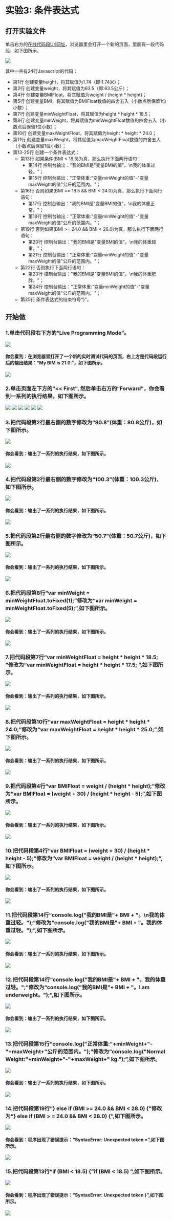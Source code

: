 # 实验3: 条件表达式 
## 打开实验文件

单击右方的[在线代码段Url网址](http://pythontutor.com/visualize.html#code=var%20height%20%3D%201.74%3B%0Avar%20weight%20%3D%2063.5%3B%0A%20%20%20%0Avar%20BMIFloat%20%3D%20weight%20/%20%28height%20*%20height%29%3B%0Avar%20BMI%20%3D%20BMIFloat.toFixed%281%29%3B%20%20%0A%0Avar%20minWeightFloat%20%3D%20height%20*%20height%20*%2018.5%3B%20%0Avar%20minWeight%20%3D%20minWeightFloat.toFixed%281%29%3B%0A%0Avar%20maxWeightFloat%20%3D%20height%20*%20height%20*%2024.0%3B%0Avar%20maxWeight%20%3D%20maxWeightFloat.toFixed%281%29%3B%20%0A%0Aif%20%28BMI%20%3C%2018.5%29%20%7B%0A%20%20console.log%28%22%E6%88%91%E7%9A%84BMI%E6%98%AF%22%2B%20BMI%20%2B%20%22%E3%80%82%5Cn%E6%88%91%E7%9A%84%E4%BD%93%E9%87%8D%E8%BF%87%E8%BD%BB%E3%80%82%22%29%3B%20%0A%20%20console.log%28%22%E6%AD%A3%E5%B8%B8%E4%BD%93%E9%87%8D%3A%22%2BminWeight%2B%22-%22%2BmaxWeight%2B%22%E5%85%AC%E6%96%A4%E7%9A%84%E8%8C%83%E5%9B%B4%E5%86%85%E3%80%82%22%29%3B%0A%7D%20else%20if%20%28BMI%20%3E%3D%2018.5%20%26%26%20BMI%20%3C%2024.0%29%20%7B%0A%20%20console.log%28%22%E6%88%91%E7%9A%84BMI%E6%98%AF%22%2B%20BMI%20%2B%20%22%E3%80%82%5Cn%E6%88%91%E7%9A%84%E4%BD%93%E9%87%8D%E6%AD%A3%E5%B8%B8%E3%80%82%22%29%3B%20%0A%20%20console.log%28%22%E6%AD%A3%E5%B8%B8%E4%BD%93%E9%87%8D%3A%22%2BminWeight%2B%22-%22%2BmaxWeight%2B%22%E5%85%AC%E6%96%A4%E7%9A%84%E8%8C%83%E5%9B%B4%E5%86%85%E3%80%82%22%29%3B%20%0A%7D%20else%20if%20%28BMI%20%3E%3D%2024.0%20%26%26%20BMI%20%3C%2028.0%29%20%7B%0A%20%20console.log%28%22%E6%88%91%E7%9A%84BMI%E6%98%AF%22%2B%20BMI%20%2B%20%22%E3%80%82%5Cn%E6%88%91%E7%9A%84%E4%BD%93%E9%87%8D%E8%B6%85%E9%87%8D%E3%80%82%22%29%3B%20%0A%20%20console.log%28%22%E6%AD%A3%E5%B8%B8%E4%BD%93%E9%87%8D%3A%22%2BminWeight%2B%22-%22%2BmaxWeight%2B%22%E5%85%AC%E6%96%A4%E7%9A%84%E8%8C%83%E5%9B%B4%E5%86%85%E3%80%82%22%29%3B%20%0A%7D%20else%20%7B%0A%20%20console.log%28%22%E6%88%91%E7%9A%84BMI%E6%98%AF%22%2B%20BMI%20%2B%20%22%E3%80%82%5Cn%E6%88%91%E7%9A%84%E4%BD%93%E9%87%8D%E8%82%A5%E8%83%96%E3%80%82%22%29%3B%20%0A%20%20console.log%28%22%E6%AD%A3%E5%B8%B8%E4%BD%93%E9%87%8D%3A%22%2BminWeight%2B%22-%22%2BmaxWeight%2B%22%E5%85%AC%E6%96%A4%E7%9A%84%E8%8C%83%E5%9B%B4%E5%86%85%E3%80%82%22%29%3B%20%0A%7D&cumulative=false&heapPrimitives=nevernest&mode=edit&origin=opt-frontend.js&py=js&rawInputLstJSON=%5B%5D&textReferences=false)，浏览器里会打开一个新的页面，里面有一段代码段，如下图所示。

![](/images/章1-快速掌握编程的基础知识/条件表达式/0.bmp)

其中一共有24行Javascript的代码：

- 第1行 创建变量height，将其赋值为1.74（即:1.74米）；
- 第2行 创建变量weight，将其赋值为63.5（即:63.5公斤）；
- 第4行 创建变量BMIFloat，将其赋值为weight / (height * height)；
- 第5行 创建变量BMI，将其赋值为BMIFloat数值的四舍五入（小数点后保留1位小数）；
- 第7行 创建变量minWeightFloat，将其赋值为height * height * 18.5；
- 第8行 创建变量minWeight，将其赋值为minWeightFloat数值的四舍五入（小数点后保留1位小数）；
- 第10行 创建变量maxWeightFloat，将其赋值为height * height * 24.0；
- 第11行 创建变量maxWeight，将其赋值为maxWeightFloat数值的四舍五入（小数点后保留1位小数）；
- 第13-25行 创建一个条件表达式：
	- 第13行 如果条件(BMI < 18.5)为真，那么执行下面两行语句：
		- 第14行 控制台输出："我的BMI是"变量BMI的值"。\n我的体重过轻。"；
		- 第15行 控制台输出："正常体重:"变量minWeight的值"-"变量maxWeight的值"公斤的范围内。"；
	- 第16行 否则如果(BMI >= 18.5 && BMI < 24.0)为真，那么执行下面两行语句：
		- 第17行 控制台输出："我的BMI是"变量BMI的值"。\n我的体重正常。"；
		- 第18行 控制台输出："正常体重:"变量minWeight的值"-"变量maxWeight的值"公斤的范围内。"；
	- 第19行 否则如果(BMI >= 24.0 && BMI < 28.0)为真，那么执行下面两行语句：
		- 第20行 控制台输出："我的BMI是"变量BMI的值"。\n我的体重超重。"；
		- 第21行 控制台输出："正常体重:"变量minWeight的值"-"变量maxWeight的值"公斤的范围内。"；
	- 第22行 否则执行下面两行语句：
		- 第23行 控制台输出："我的BMI是"变量BMI的值"。\n我的体重肥胖。"；
		- 第24行 控制台输出："正常体重:"变量minWeight的值"-"变量maxWeight的值"公斤的范围内。"；
	- 第25行 条件表达式的结束符号“}”。

## 开始做

### 1.单击代码段右下方的“Live Programming Mode”。

![](/images/章1-快速掌握编程的基础知识/条件表达式/1a.bmp)

#### 你会看到：在浏览器里打开了一个新的实时调试代码的页面，右上方是代码段运行后的输出结果：“My BIM is 21.0.”，如下图所示。

![](/images/章1-快速掌握编程的基础知识/条件表达式/1b.bmp)

### 2.单击页面左下方的"<< First", 然后单击右方的“Forward”，你会看到一系列的执行结果，如下图所示。

![](/images/章1-快速掌握编程的基础知识/条件表达式/2b1.bmp)
![](/images/章1-快速掌握编程的基础知识/条件表达式/2b2.bmp)
![](/images/章1-快速掌握编程的基础知识/条件表达式/2b3.bmp)
![](/images/章1-快速掌握编程的基础知识/条件表达式/2b4.bmp)
![](/images/章1-快速掌握编程的基础知识/条件表达式/2b5.bmp)
![](/images/章1-快速掌握编程的基础知识/条件表达式/2b6.bmp)

### 3.把代码段第2行最右侧的数字修改为“80.8”(体重：80.8公斤)，如下图所示。

![](/images/章1-快速掌握编程的基础知识/条件表达式/3a.bmp)

#### 你会看到：输出了一系列的执行结果，如下图所示。

![](/images/章1-快速掌握编程的基础知识/条件表达式/3b.bmp)

### 4.把代码段第2行最右侧的数字修改为“100.3”(体重：100.3公斤)，如下图所示。

![](/images/章1-快速掌握编程的基础知识/条件表达式/4a.bmp)

#### 你会看到：输出了一系列的执行结果，如下图所示。

![](/images/章1-快速掌握编程的基础知识/条件表达式/4b.bmp)

### 5.把代码段第2行最右侧的数字修改为“50.7”(体重：50.7公斤)，如下图所示。

![](/images/章1-快速掌握编程的基础知识/条件表达式/5a.bmp)

#### 你会看到：输出了一系列的执行结果，如下图所示。

![](/images/章1-快速掌握编程的基础知识/条件表达式/5b.bmp)

### 6.把代码段第8行“var minWeight = minWeightFloat.toFixed(1);”修改为“var minWeight = minWeightFloat.toFixed(5);”,如下图所示。

![](/images/章1-快速掌握编程的基础知识/条件表达式/6a.bmp)

#### 你会看到：输出了一系列的执行结果，如下图所示。

![](/images/章1-快速掌握编程的基础知识/条件表达式/6b.bmp)

### 7.把代码段第7行“var minWeightFloat = height * height * 18.5; ”修改为“var minWeightFloat = height * height * 17.5; ”,如下图所示。

![](/images/章1-快速掌握编程的基础知识/条件表达式/7a.bmp)

#### 你会看到：输出了一系列的执行结果，如下图所示。

![](/images/章1-快速掌握编程的基础知识/条件表达式/7b.bmp)

### 8.把代码段第10行“var maxWeightFloat = height * height * 24.0;”修改为“var maxWeightFloat = height * height * 25.0;”,如下图所示。

![](/images/章1-快速掌握编程的基础知识/条件表达式/8a.bmp)

#### 你会看到：输出了一系列的执行结果，如下图所示。

![](/images/章1-快速掌握编程的基础知识/条件表达式/8b.bmp)

### 9.把代码段第4行“var BMIFloat = weight / (height * height);”修改为“var BMIFloat = (weight + 30) / (height * height - 5);”,如下图所示。

![](/images/章1-快速掌握编程的基础知识/条件表达式/9a.bmp)

#### 你会看到：输出了一系列的执行结果，如下图所示。

![](/images/章1-快速掌握编程的基础知识/条件表达式/9b.bmp)

### 10.把代码段第4行“var BMIFloat = (weight + 30) / (height * height - 5);”修改为“var BMIFloat = weight / (height * height);”,如下图所示。

![](/images/章1-快速掌握编程的基础知识/条件表达式/10a.bmp)

#### 你会看到：输出了一系列的执行结果，如下图所示。

![](/images/章1-快速掌握编程的基础知识/条件表达式/10b.bmp)

### 11.把代码段第14行“console.log("我的BMI是"+ BMI + "。\n我的体重过轻。");”修改为“console.log("我的BMI是"+ BMI + "。我的体重过轻。");”,如下图所示。

![](/images/章1-快速掌握编程的基础知识/条件表达式/11a.bmp)

#### 你会看到：输出了一系列的执行结果，如下图所示。

![](/images/章1-快速掌握编程的基础知识/条件表达式/11b.bmp)

### 12.把代码段第14行“console.log("我的BMI是"+ BMI + "。我的体重过轻。";”修改为“console.log("我的BMI是"+ BMI + "。I am underweight。");”,如下图所示。

![](/images/章1-快速掌握编程的基础知识/条件表达式/12a.bmp)

#### 你会看到：输出了一系列的执行结果，如下图所示。

![](/images/章1-快速掌握编程的基础知识/条件表达式/12b.bmp)

### 13.把代码段第15行“console.log("正常体重:"+minWeight+"-"+maxWeight+"公斤的范围内。");”修改为“console.log("Normal Weight:"+minWeight+"-"+maxWeight+" kg.");”,如下图所示。

![](/images/章1-快速掌握编程的基础知识/条件表达式/13a.bmp)

#### 你会看到：输出了一系列的执行结果，如下图所示。

![](/images/章1-快速掌握编程的基础知识/条件表达式/13b.bmp)

### 14.把代码段第19行“} else if (BMI >= 24.0 && BMI < 28.0) {”修改为“} else if (BMI > = 24.0 && BMI < 28.0) {”,如下图所示。

![](/images/章1-快速掌握编程的基础知识/条件表达式/14a.bmp)

#### 你会看到：程序出现了错误提示：“SyntaxError: Unexpected token =”,如下图所示。

![](/images/章1-快速掌握编程的基础知识/条件表达式/14b.bmp)

### 15.把代码段第13行“if (BMI < 18.5) {”if (BMI < 18.5) ”,如下图所示。

![](/images/章1-快速掌握编程的基础知识/条件表达式/15a.bmp)

#### 你会看到：程序出现了错误提示：“SyntaxError: Unexpected token }”,如下图所示。

![](/images/章1-快速掌握编程的基础知识/条件表达式/15b.bmp)

